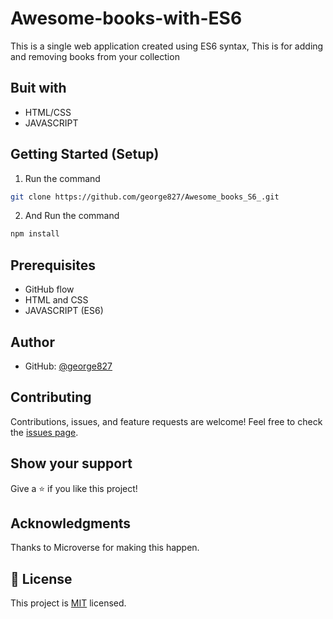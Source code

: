 # Awesome-books-with-ES6
This is a single web application created using ES6 syntax, This is for adding and removing books from your collection


## Buit with
* HTML/CSS
* JAVASCRIPT

## Getting Started (Setup)

1. Run the command
```bash
git clone https://github.com/george827/Awesome_books_S6_.git
```
2. And Run the command
```bash
npm install
```

## Prerequisites
* GitHub flow
* HTML and CSS
* JAVASCRIPT (ES6)

## Author

* GitHub: [@george827](https://github.com/george827)


## Contributing

Contributions, issues, and feature requests are welcome!
Feel free to check the [issues page](https://github.com/george827/Awesome_books_S6_/issues).

## Show your support
Give a ⭐️ if you like this project!

## Acknowledgments
Thanks to Microverse for making this happen.

## 📝 License
This project is [MIT](https://github.com/george827/Awesome_books_S6_/blob/main/LICENSE) licensed.
